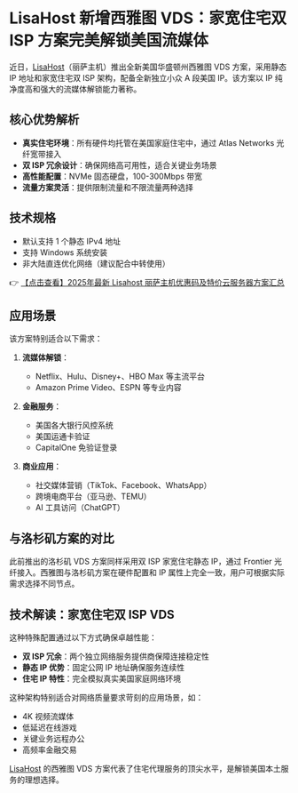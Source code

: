 # LisaHost 新增西雅图 VDS：家宽住宅双 ISP 方案完美解锁美国流媒体

近日，[LisaHost](https://bit.ly/lisazhuji)（丽萨主机）推出全新美国华盛顿州西雅图 VDS 方案，采用静态 IP 地址和家宽住宅双 ISP 架构，配备全新独立小众 A 段美国 IP。该方案以 IP 纯净度高和强大的流媒体解锁能力著称。

## 核心优势解析

- **真实住宅环境**：所有硬件均托管在美国家庭住宅中，通过 Atlas Networks 光纤宽带接入
- **双 ISP 冗余设计**：确保网络高可用性，适合关键业务场景
- **高性能配置**：NVMe 固态硬盘，100-300Mbps 带宽
- **流量方案灵活**：提供限制流量和不限流量两种选择

## 技术规格

- 默认支持 1 个静态 IPv4 地址
- 支持 Windows 系统安装
- 非大陆直连优化网络（建议配合中转使用）

👉 [【点击查看】2025年最新 Lisahost 丽萨主机优惠码及特价云服务器方案汇总](https://bit.ly/lisazhuji)

## 应用场景

该方案特别适合以下需求：

1. **流媒体解锁**：
   - Netflix、Hulu、Disney+、HBO Max 等主流平台
   - Amazon Prime Video、ESPN 等专业内容

2. **金融服务**：
   - 美国各大银行风控系统
   - 美国运通卡验证
   - CapitalOne 免验证登录

3. **商业应用**：
   - 社交媒体营销（TikTok、Facebook、WhatsApp）
   - 跨境电商平台（亚马逊、TEMU）
   - AI 工具访问（ChatGPT）

## 与洛杉矶方案的对比

此前推出的洛杉矶 VDS 方案同样采用双 ISP 家宽住宅静态 IP，通过 Frontier 光纤接入。西雅图与洛杉矶方案在硬件配置和 IP 属性上完全一致，用户可根据实际需求选择不同节点。

## 技术解读：家宽住宅双 ISP VDS

这种特殊配置通过以下方式确保卓越性能：

- **双 ISP 冗余**：两个独立网络服务提供商保障连接稳定性
- **静态 IP 优势**：固定公网 IP 地址确保服务连续性
- **住宅 IP 特性**：完全模拟真实美国家庭网络环境

这种架构特别适合对网络质量要求苛刻的应用场景，如：
- 4K 视频流媒体
- 低延迟在线游戏
- 关键业务远程办公
- 高频率金融交易

[LisaHost](https://bit.ly/lisazhuji) 的西雅图 VDS 方案代表了住宅代理服务的顶尖水平，是解锁美国本土服务的理想选择。